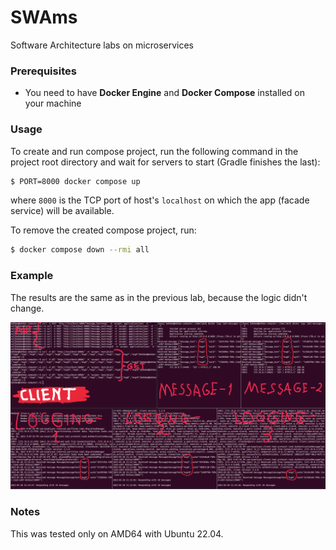 # SWAms
Software Architecture labs on microservices

### Prerequisites

- You need to have **Docker Engine** and **Docker Compose** installed on your machine

### Usage

To create and run compose project, run the following command in the project root directory and wait for servers to start (Gradle finishes the last):
```bash
$ PORT=8000 docker compose up
```
where `8000` is the TCP port of host's `localhost` on which the app (facade service) will be available.

To remove the created compose project, run:
```bash
$ docker compose down --rmi all
```

### Example

The results are the same as in the previous lab, because the logic didn't change.

<img src="./img/img.png" />

### Notes

This was tested only on AMD64 with Ubuntu 22.04.

